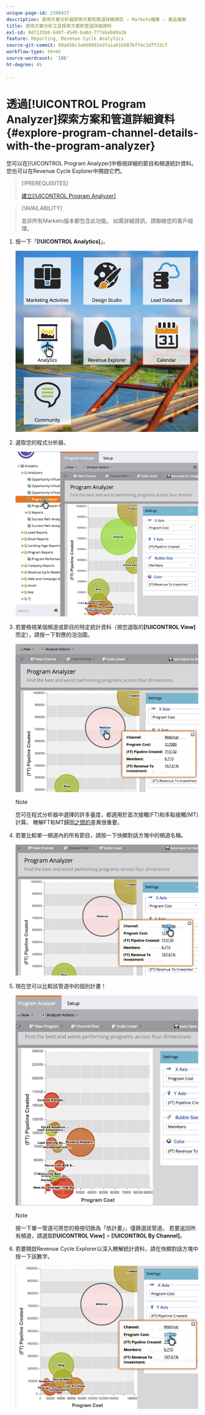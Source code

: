 ```yaml
---
unique-page-id: 2360437
description: 使用方案分析器探索方案和管道詳細資訊 — Marketo檔案 — 產品檔案
title: 使用方案分析工具探索方案和管道詳細資料
exl-id: 0d7133b6-648f-4549-ba8d-7f7abeb89a16
feature: Reporting, Revenue Cycle Analytics
source-git-commit: 09a656c3a0d0002edfa1a61b987bff4c1dff33cf
workflow-type: tm+mt
source-wordcount: '186'
ht-degree: 4%

---
```


# 透過[!UICONTROL Program Analyzer]探索方案和管道詳細資料 {#explore-program-channel-details-with-the-program-analyzer}

您可以在[!UICONTROL Program Analyzer]中檢視詳細的節目和頻道統計資料。 您也可以在Revenue Cycle Explorer中開啟它們。

>[!PREREQUISITES]
>
>[建立[!UICONTROL Program Analyzer]](/help/marketo/product-docs/reporting/revenue-cycle-analytics/program-analytics/create-a-program-analyzer.md)

>[!AVAILABILITY]
>
>並非所有Marketo版本都包含此功能。 如需詳細資訊，請聯絡您的客戶經理。

1. 按一下「**[!UICONTROL Analytics]**」。

   ![](assets/image2015-4-28-12-3a54-3a47.png)

1. 選取您的程式分析器。

   ![](assets/image2015-4-28-12-3a56-3a46.png)

1. 若要檢視某個頻道或節目的特定統計資料（視您選取的&#x200B;**[!UICONTROL View]**&#x200B;而定），請按一下對應的泡泡圖。

   ![](assets/image2015-4-28-12-3a57-3a14.png)

   >[!NOTE]
   >
   >您可在程式分析器中選擇的許多量度，都適用於首次接觸(FT)和多點接觸(MT)計算。 瞭解FT和MT歸因[之間的](/help/marketo/product-docs/reporting/revenue-cycle-analytics/revenue-tools/attribution/understanding-attribution.md)差異很重要。

1. 若要比較單一頻道內的所有節目，請按一下快顯對話方塊中的頻道名稱。

   ![](assets/image2015-4-28-12-3a59-3a36.png)

1. 現在您可以比較該管道中的個別計畫！

   ![](assets/image2015-4-28-13-3a0-3a14.png)

   >[!NOTE]
   >
   >按一下單一管道可將您的檢視切換為「依計畫」，僅篩選該管道。 若要返回所有頻道，請選取&#x200B;**[!UICONTROL View]** > **[!UICONTROL By Channel]**。

1. 若要開啟Revenue Cycle Explorer以深入瞭解統計資料，請在快顯對話方塊中按一下該數字。

   ![](assets/image2015-4-28-13-3a1-3a35.png)
